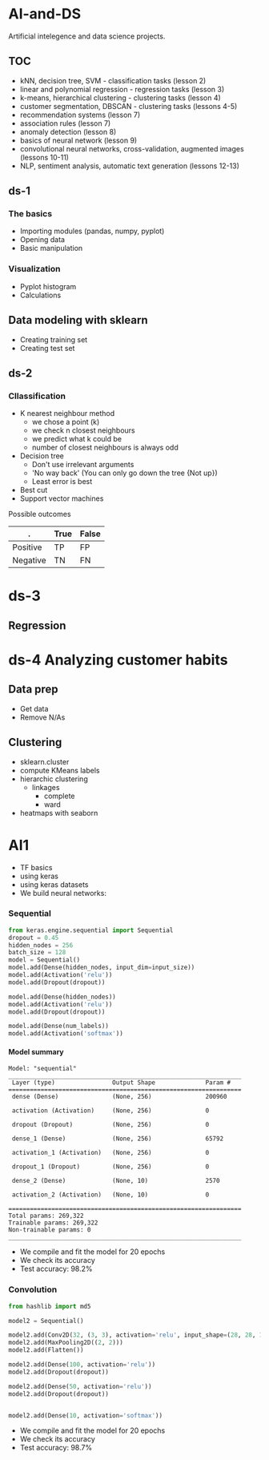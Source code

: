 # AI-and-DS
Artificial intelegence and data science projects.
## TOC
* kNN, decision tree, SVM - classification tasks (lesson 2)
* linear and polynomial regression - regression tasks (lesson 3)
* k-means, hierarchical clustering - clustering tasks (lesson 4)
* customer segmentation, DBSCAN - clustering tasks (lessons 4-5)
* recommendation systems (lesson 7)
* association rules (lesson 7)
* anomaly detection (lesson 8)
* basics of neural network (lesson 9)
* convolutional neural networks, cross-validation, augmented images (lessons 10-11)
* NLP, sentiment analysis, automatic text generation (lessons 12-13)
## ds-1
### The basics
* Importing modules (pandas, numpy, pyplot)
* Opening data
* Basic manipulation
### Visualization
* Pyplot histogram
* Calculations
## Data modeling with sklearn
* Creating training set
* Creating test set
## ds-2
### Cllassification
* K nearest neighbour method
  - we chose a point (k)
  - we check n closest neighbours
  - we predict what k could be
  - number of closest neighbours is always odd
* Decision tree
  - Don't use irrelevant arguments
  - 'No way back' (You can only go down the tree {Not up})
  - Least error is best
* Best cut
* Support vector machines

Possible outcomes

| .        | True | False |
|----------|------|-------|
| Positive | TP   | FP    |
| Negative | TN   | FN    |

# ds-3
## Regression
# ds-4 Analyzing customer habits
## Data prep
* Get data
* Remove N/As

## Clustering
 * sklearn.cluster
 * compute KMeans labels
 * hierarchic clustering
   * linkages
     * complete
     * ward
 * heatmaps with seaborn

# AI1
* TF basics
* using keras
* using keras datasets
* We build neural networks:
### Sequential
```python
from keras.engine.sequential import Sequential
dropout = 0.45
hidden_nodes = 256
batch_size = 128
model = Sequential()
model.add(Dense(hidden_nodes, input_dim=input_size))
model.add(Activation('relu'))
model.add(Dropout(dropout))

model.add(Dense(hidden_nodes))
model.add(Activation('relu'))
model.add(Dropout(dropout))

model.add(Dense(num_labels))
model.add(Activation('softmax'))
```
#### Model summary
```
Model: "sequential"
_________________________________________________________________
 Layer (type)                Output Shape              Param #   
=================================================================
 dense (Dense)               (None, 256)               200960    
                                                                 
 activation (Activation)     (None, 256)               0         
                                                                 
 dropout (Dropout)           (None, 256)               0         
                                                                 
 dense_1 (Dense)             (None, 256)               65792     
                                                                 
 activation_1 (Activation)   (None, 256)               0         
                                                                 
 dropout_1 (Dropout)         (None, 256)               0         
                                                                 
 dense_2 (Dense)             (None, 10)                2570      
                                                                 
 activation_2 (Activation)   (None, 10)                0         
                                                                 
=================================================================
Total params: 269,322
Trainable params: 269,322
Non-trainable params: 0
_________________________________________________________________
```
- We compile and fit the model for 20 epochs
- We check its accuracy
- Test accuracy: 98.2%

### Convolution
```python
from hashlib import md5

model2 = Sequential()

model2.add(Conv2D(32, (3, 3), activation='relu', input_shape=(28, 28, 1)))
model2.add(MaxPooling2D((2, 2)))
model2.add(Flatten())

model2.add(Dense(100, activation='relu'))
model2.add(Dropout(dropout))

model2.add(Dense(50, activation='relu'))
model2.add(Dropout(dropout))


model2.add(Dense(10, activation='softmax'))
```
- We compile and fit the model for 20 epochs
- We check its accuracy
- Test accuracy: 98.7%
